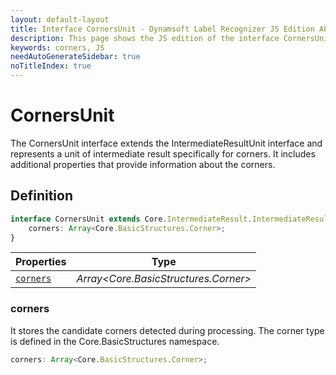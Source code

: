 ```yaml
---
layout: default-layout
title: Interface CornersUnit - Dynamsoft Label Recognizer JS Edition API Reference
description: This page shows the JS edition of the interface CornersUnit.
keywords: corners, JS
needAutoGenerateSidebar: true
noTitleIndex: true
---
```


# CornersUnit

The CornersUnit interface extends the IntermediateResultUnit interface and represents a unit of intermediate result specifically for corners. It includes additional properties that provide information about the corners.

## Definition

```ts
interface CornersUnit extends Core.IntermediateResult.IntermediateResultUnit {
    corners: Array<Core.BasicStructures.Corner>;
}
```

| Properties              | Type |
|----------------------|-------------|
| [`corners`](#corners) | *Array\<Core.BasicStructures.Corner>* |

### corners

It stores the candidate corners detected during processing. The corner type is defined in the Core.BasicStructures namespace.

```ts
corners: Array<Core.BasicStructures.Corner>;
```
